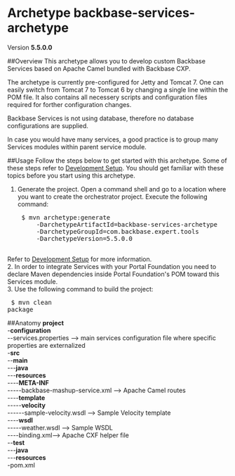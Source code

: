 # Archetype backbase-services-archetype

Version **5.5.0.0**

##Overview
This archetype allows you to develop custom Backbase Services based on Apache Camel bundled with Backbase CXP.

The archetype is currently pre-configured for Jetty and Tomcat 7. One can easily switch from Tomcat 7 to Tomcat 6 by changing a single line within the POM file. It also contains all necessery scripts and configuration files required for forther configuration changes. 

Backbase Services is not using database, therefore no database configurations are supplied.

In case you would have many services, a good practice is to group many Services modules within parent service module.

##Usage
Follow the steps below to get started with this archetype. Some of these steps refer to [Development Setup](https://my.backbase.com/resources/documentation/portal/devd_mave.html). You should get familiar with these topics before you start using this archetype.

1. Generate the project. Open a command shell and go to a location where you want to create the orchestrator project. Execute the following command:
    <pre>
    $ mvn archetype:generate
        -DarchetypeArtifactId=backbase-services-archetype
        -DarchetypeGroupId=com.backbase.expert.tools
        -DarchetypeVersion=5.5.0.0
    </pre>
Refer to [Development Setup](https://my.backbase.com/resources/documentation/portal/devd_mave.html) for more information.  
2. In order to integrate Services with your Portal Foundation you need to declare Maven dependencies inside Portal Foundation's POM toward this Services module.  
3. Use the following command to build the project:
    <pre>
    $ mvn clean package
    </pre>

##Anatomy
**project**  
-**configuration**  
--services.properties --> main services configuration file where specific properties are externalized  
-**src**  
--**main**  
---**java**  
---**resources**  
----**META-INF**  
-----backbase-mashup-service.xml --> Apache Camel routes  
----**template**  
-----**velocity**  
------sample-velocity.wsdl --> Sample Velocity template  
----**wsdl**  
-----weather.wsdl --> Sample WSDL  
----binding.xml--> Apache CXF helper file  
--**test**  
---**java**  
---**resources**  
-pom.xml  
